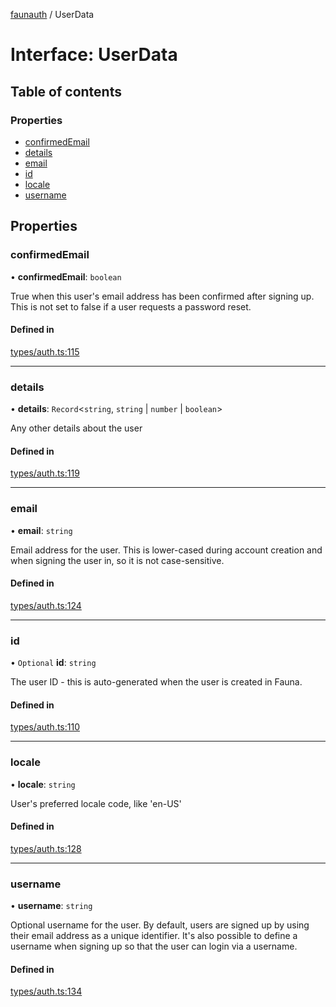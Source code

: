 [faunauth](../index.md) / UserData

# Interface: UserData

## Table of contents

### Properties

- [confirmedEmail](UserData.md#confirmedemail)
- [details](UserData.md#details)
- [email](UserData.md#email)
- [id](UserData.md#id)
- [locale](UserData.md#locale)
- [username](UserData.md#username)

## Properties

### confirmedEmail

• **confirmedEmail**: `boolean`

True when this user's email address has been confirmed after signing up. This is not set to
false if a user requests a password reset.

#### Defined in

[types/auth.ts:115](https://github.com/alexnitta/faunauth/blob/ac43d73/src/types/auth.ts#L115)

___

### details

• **details**: `Record`<`string`, `string` \| `number` \| `boolean`\>

Any other details about the user

#### Defined in

[types/auth.ts:119](https://github.com/alexnitta/faunauth/blob/ac43d73/src/types/auth.ts#L119)

___

### email

• **email**: `string`

Email address for the user. This is lower-cased during account creation and when signing the
user in, so it is not case-sensitive.

#### Defined in

[types/auth.ts:124](https://github.com/alexnitta/faunauth/blob/ac43d73/src/types/auth.ts#L124)

___

### id

• `Optional` **id**: `string`

The user ID - this is auto-generated when the user is created in Fauna.

#### Defined in

[types/auth.ts:110](https://github.com/alexnitta/faunauth/blob/ac43d73/src/types/auth.ts#L110)

___

### locale

• **locale**: `string`

User's preferred locale code, like 'en-US'

#### Defined in

[types/auth.ts:128](https://github.com/alexnitta/faunauth/blob/ac43d73/src/types/auth.ts#L128)

___

### username

• **username**: `string`

Optional username for the user. By default, users are signed up by using their email address
as a unique identifier. It's also possible to define a username when signing up so that the
user can login via a username.

#### Defined in

[types/auth.ts:134](https://github.com/alexnitta/faunauth/blob/ac43d73/src/types/auth.ts#L134)
